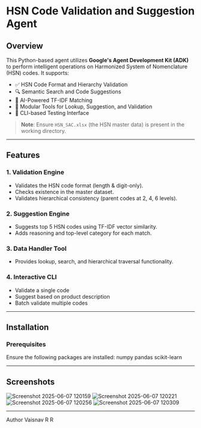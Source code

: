 # HSN Code Validation and Suggestion Agent

## Overview

This Python-based agent utilizes **Google's Agent Development Kit (ADK)** to perform intelligent operations on Harmonized System of Nomenclature (HSN) codes. It supports:

- ✅ HSN Code Format and Hierarchy Validation  
- 🔍 Semantic Search and Code Suggestions  
- 🧠 AI-Powered TF-IDF Matching  
- 🧰 Modular Tools for Lookup, Suggestion, and Validation  
- 🧪 CLI-based Testing Interface

> **Note**: Ensure `HSN_SAC.xlsx` (the HSN master data) is present in the working directory.

---

## Features

### 1. **Validation Engine**
- Validates the HSN code format (length & digit-only).
- Checks existence in the master dataset.
- Validates hierarchical consistency (parent codes at 2, 4, 6 levels).

### 2. **Suggestion Engine**
- Suggests top 5 HSN codes using TF-IDF vector similarity.
- Adds reasoning and top-level category for each match.

### 3. **Data Handler Tool**
- Provides lookup, search, and hierarchical traversal functionality.

### 4. **Interactive CLI**
- Validate a single code
- Suggest based on product description
- Batch validate multiple codes

---

## Installation

### Prerequisites

Ensure the following packages are installed: numpy pandas scikit-learn

---

## Screenshots

![Screenshot 2025-06-07 120159](https://github.com/user-attachments/assets/9a7268d5-9e14-47d7-b801-661aa26e85ac)
![Screenshot 2025-06-07 120221](https://github.com/user-attachments/assets/771c5baa-9487-4b18-9b8a-2e4ebeabfbbf)
![Screenshot 2025-06-07 120256](https://github.com/user-attachments/assets/d0fca1c6-d458-40e5-b1bd-793fa581bab1)
![Screenshot 2025-06-07 120309](https://github.com/user-attachments/assets/6cc118a8-5e12-405e-9b99-1218c9d1c86b)

---
Author Vaisnav R R

